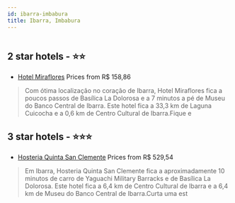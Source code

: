 ```yaml
---
id: ibarra-imbabura
title: Ibarra, Imbabura
---
```


<center><img src="https://i.travelapi.com/hotels/16000000/15880000/15874200/15874167/1331d7c2_b.jpg" alt="" /></center>


##  2 star hotels - ⭐️⭐️

-    [Hotel Miraflores](https://www.hurb.com/br/aud/https://www.hurb.com/br/hotels/ibarra/hotel-miraflores-HT-LSY8?cmp=18055) Prices from R$ 158,86
   > Com ótima localização no coração de Ibarra, Hotel Miraflores fica a poucos passos de Basílica La Dolorosa e a 7 minutos a pé de Museu do Banco Central de Ibarra.  Este hotel fica a 33,3 km de Laguna Cuicocha e a 0,6 km de Centro Cultural de Ibarra.Fique e

##  3 star hotels - ⭐️⭐️⭐️

-    [Hosteria Quinta San Clemente](https://www.hurb.com/br/aud/https://www.hurb.com/br/hotels/ibarra/hosteria-quinta-san-clemente-HT-6P3U?cmp=18055) Prices from R$ 529,54
   > Em Ibarra, Hosteria Quinta San Clemente fica a aproximadamente 10 minutos de carro de Yaguachi Military Barracks e de Basílica La Dolorosa.  Este hotel fica a 6,4 km de Centro Cultural de Ibarra e a 6,4 km de Museu do Banco Central de Ibarra.Curta uma est
